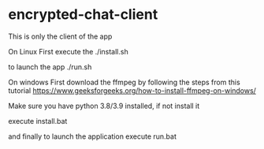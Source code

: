 # encrypted-chat-client
This is only the client of the app

On Linux
First execute the
./install.sh

to launch the app
./run.sh

On windows
First download the ffmpeg by following the steps from this tutorial
https://www.geeksforgeeks.org/how-to-install-ffmpeg-on-windows/

Make sure you have python 3.8/3.9 installed, if not install it

execute install.bat

and finally to launch the application execute run.bat
